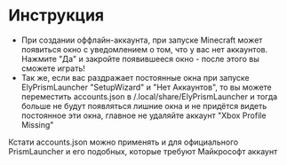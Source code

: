 # Инструкция
- При создании оффлайн-аккаунта, при запуске Minecraft может появиться окно с уведомлением о том, что у вас нет аккаунтов. Нажмите "Да" и закройте появившееся окно - после этого вы сможете играть!
- Так же, если вас раздражает постоянные окна при запуске ElyPrismLauncher "SetupWizard" и "Нет Аккаунтов", то вы можете переместить accounts.json в /.local/share/ElyPrismLauncher и тогда больше не будут появляться лишние окна и не придётся видеть постоянное эти окна, главное не удаляйте аккаунт "Xbox Profile Missing"

Кстати accounts.json можно применять и для официального PrismLauncher и его подобных, которые требуют Майкрософт аккаунт
